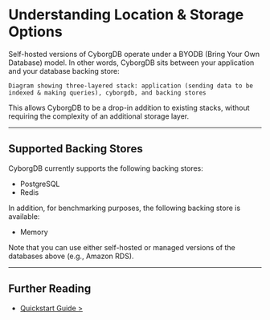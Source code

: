 # Understanding Location & Storage Options

Self-hosted versions of CyborgDB operate under a BYODB (Bring Your Own Database) model. In other words, CyborgDB sits between your application and your database backing store:

```
Diagram showing three-layered stack: application (sending data to be indexed & making queries), cyborgdb, and backing stores
```

This allows CyborgDB to be a drop-in addition to existing stacks, without requiring the complexity of an additional storage layer.

---

## Supported Backing Stores

CyborgDB currently supports the following backing stores:

- PostgreSQL
- Redis

In addition, for benchmarking purposes, the following backing store is available:

- Memory

Note that you can use either self-hosted or managed versions of the databases above (e.g., Amazon RDS).

---

## Further Reading

- [Quickstart Guide >](../1.getting-started/1.0.quickstart.md)
